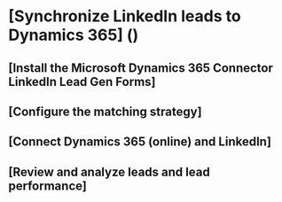 ﻿# [Synchronize LinkedIn leads to Dynamics 365] ()
## [Install the Microsoft Dynamics 365 Connector LinkedIn Lead Gen Forms]
## [Configure the matching strategy]
## [Connect Dynamics 365 (online) and LinkedIn]
## [Review and analyze leads and lead performance]
